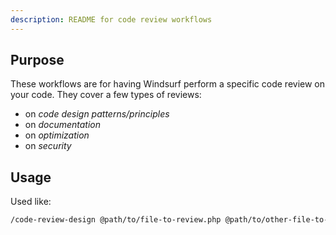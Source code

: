 ```yaml
---
description: README for code review workflows
---
```


## Purpose

These workflows are for having Windsurf perform a specific code review on your code. They cover a few types of reviews:
 - on _code design patterns/principles_
 - on _documentation_
 - on _optimization_
 - on _security_

## Usage

Used like: 

```bash
/code-review-design @path/to/file-to-review.php @path/to/other-file-to-review.md
```